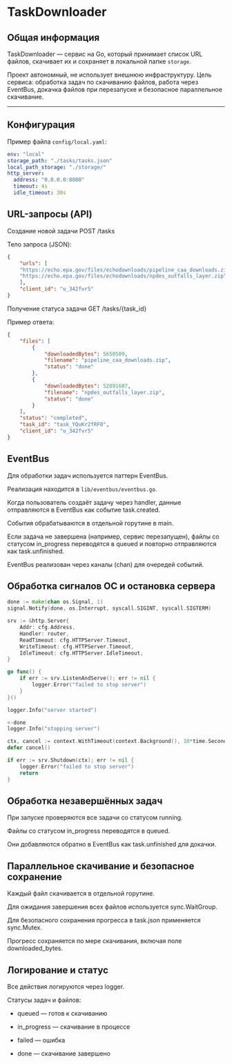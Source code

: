 # TaskDownloader

## Общая информация

TaskDownloader — сервис на Go, который принимает список URL файлов, скачивает их и сохраняет в локальной папке `storage`.

Проект автономный, не использует внешнюю инфраструктуру. Цель сервиса: обработка задач по скачиванию файлов, работа через EventBus, докачка файлов при перезапуске и безопасное параллельное скачивание.

---

## Конфигурация

Пример файла `config/local.yaml`:

```yaml
env: "local"
storage_path: "./tasks/tasks.json"
local_path_storage: "./storage/"
http_server:
  address: "0.0.0.0:8080"
  timeout: 4s
  idle_timeout: 30s
```

## URL-запросы (API)

Создание новой задачи
POST /tasks

Тело запроса (JSON):
```json
{
	"urls": [
    "https://echo.epa.gov/files/echodownloads/pipeline_caa_downloads.zip",
    "https://echo.epa.gov/files/echodownloads/npdes_outfalls_layer.zip"
	],
	"client_id": "u_342fvr5"
}
```

Получение статуса задачи
GET /tasks/{task_id}

Пример ответа:
```json
{
	"files": [
		{
			"downloadedBytes": 5650509,
			"filename": "pipeline_caa_downloads.zip",
			"status": "done"
		},
		{
			"downloadedBytes": 52891687,
			"filename": "npdes_outfalls_layer.zip",
			"status": "done"
		}
	],
	"status": "completed",
	"task_id": "task_YQuKr2fRF0",
	"client_id": "u_342fvr5"
}
```

## EventBus

Для обработки задач используется паттерн EventBus.

Реализация находится в `lib/eventbus/eventbus.go`.

Когда пользователь создаёт задачу через handler, данные отправляются в EventBus как событие task.created.

События обрабатываются в отдельной горутине в main.

Если задача не завершена (например, сервис перезапущен), файлы со статусом in_progress переводятся в queued и повторно отправляются как task.unfinished.

EventBus реализован через каналы (chan) для очередей событий.


## Обработка сигналов ОС и остановка сервера
```go
done := make(chan os.Signal, 1)
signal.Notify(done, os.Interrupt, syscall.SIGINT, syscall.SIGTERM)

srv := &http.Server{
    Addr: cfg.Address,
    Handler: router,
    ReadTimeout: cfg.HTTPServer.Timeout,
    WriteTimeout: cfg.HTTPServer.Timeout,
    IdleTimeout: cfg.HTTPServer.IdleTimeout,
}

go func() {
    if err := srv.ListenAndServe(); err != nil {
        logger.Error("failed to stop server")
    }
}()

logger.Info("server started")

<-done
logger.Info("stopping server")

ctx, cancel := context.WithTimeout(context.Background(), 10*time.Second)
defer cancel()

if err := srv.Shutdown(ctx); err != nil {
    logger.Error("failed to stop server")
    return
}
```

## Обработка незавершённых задач

При запуске проверяются все задачи со статусом running.

Файлы со статусом in_progress переводятся в queued.

Они добавляются обратно в EventBus как task.unfinished для докачки.

## Параллельное скачивание и безопасное сохранение

Каждый файл скачивается в отдельной горутине.

Для ожидания завершения всех файлов используется sync.WaitGroup.

Для безопасного сохранения прогресса в task.json применяется sync.Mutex.

Прогресс сохраняется по мере скачивания, включая поле downloaded_bytes.

## Логирование и статус

Все действия логируются через logger.

Статусы задач и файлов:

- queued — готов к скачиванию

- in_progress — скачивание в процессе

- failed — ошибка

- done — скачивание завершено
